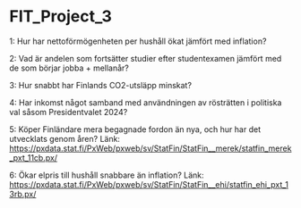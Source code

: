 # FIT_Project_3

1: Hur har nettoförmögenheten per hushåll ökat jämfört med inflation?

2: Vad är andelen som fortsätter studier efter studentexamen jämfört med de som börjar jobba + mellanår?

3: Hur snabbt har Finlands CO2-utsläpp minskat?

4: Har inkomst något samband med användningen av rösträtten i politiska val såsom Presidentvalet 2024?

5: Köper Finländare mera begagnade fordon än nya, och hur har det utvecklats genom åren?
Länk: https://pxdata.stat.fi/PxWeb/pxweb/sv/StatFin/StatFin__merek/statfin_merek_pxt_11cb.px/

6: Ökar elpris till hushåll snabbare än inflation?
Länk: https://pxdata.stat.fi/PxWeb/pxweb/sv/StatFin/StatFin__ehi/statfin_ehi_pxt_13rb.px/

